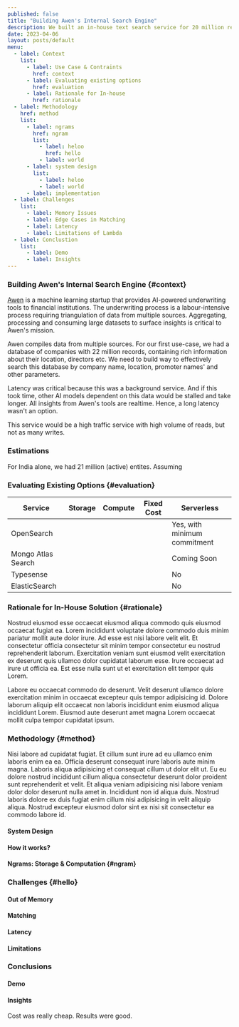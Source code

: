 ```yaml
---
published: false
title: "Building Awen's Internal Search Engine"
description: We built an in-house text search service for 20 million records costing less than $1 / month.
date: 2023-04-06
layout: posts/default
menu:
  - label: Context
    list:
      - label: Use Case & Contraints
        href: context
      - label: Evaluating existing options
        href: evaluation
      - label: Rationale for In-house
        href: rationale
  - label: Methodology
    href: method
    list:
      - label: ngrams
        href: ngram
        list:
          - label: heloo
            href: hello
          - label: world
      - label: system design
        list:
          - label: heloo
          - label: world
      - label: implementation
  - label: Challenges
    list:
      - label: Memory Issues
      - label: Edge Cases in Matching
      - label: Latency
      - label: Limitations of Lambda
  - label: Conclustion
    list:
      - label: Demo
      - label: Insights
---
```


### Building Awen's Internal Search Engine {#context}

[Awen](https://awen.finance) is a machine learning startup that provides AI-powered underwriting tools to financial institutions. The underwriting process is a labour-intensive process requiring triangulation of data from multiple sources. Aggregating, processing and consuming large datasets to surface insights is critical to Awen's mission.

Awen compiles data from multiple sources. For our first use-case, we had a database of companies with 22 million records, containing rich information about their location, directors etc. We need to build way to effectively search this database by company name, location, promoter names' and other parameters.

Latency was critical because this was a background service. And if this took time, other AI models dependent on this data would be stalled and take longer. All insights from Awen's tools are realtime. Hence, a long latency wasn't an option.

This service would be a high traffic service with high volume of reads, but not as many writes.

### Estimations

For India alone, we had 21 million (active) entites. Assuming

### Evaluating Existing Options {#evaluation}

| Service            | Storage | Compute | Fixed Cost | Serverless                   |
| ------------------ | ------- | ------- | ---------- | ---------------------------- |
| OpenSearch         |         |         |            | Yes, with minimum commitment |
| Mongo Atlas Search |         |         |            | Coming Soon                  |
| Typesense          |         |         |            | No                           |
| ElasticSearch      |         |         |            | No                           |

### Rationale for In-House Solution {#rationale}

Nostrud eiusmod esse occaecat eiusmod aliqua commodo quis eiusmod occaecat fugiat ea. Lorem incididunt voluptate dolore commodo duis minim pariatur mollit aute dolor irure. Ad esse est nisi labore velit elit. Et consectetur officia consectetur sit minim tempor consectetur eu nostrud reprehenderit laborum. Exercitation veniam sunt eiusmod velit exercitation ex deserunt quis ullamco dolor cupidatat laborum esse. Irure occaecat ad irure ut officia ea. Est esse nulla sunt ut et exercitation elit tempor quis Lorem.

Labore eu occaecat commodo do deserunt. Velit deserunt ullamco dolore exercitation minim in occaecat excepteur quis tempor adipisicing id. Dolore laborum aliquip elit occaecat non laboris incididunt enim eiusmod aliqua incididunt Lorem. Eiusmod aute deserunt amet magna Lorem occaecat mollit culpa tempor cupidatat ipsum.

### Methodology {#method}

Nisi labore ad cupidatat fugiat. Et cillum sunt irure ad eu ullamco enim laboris enim ea ea. Officia deserunt consequat irure laboris aute minim magna. Laboris aliqua adipisicing et consequat cillum ut dolor elit ut. Eu eu dolore nostrud incididunt cillum aliqua consectetur deserunt dolor proident sunt reprehenderit et velit. Et aliqua veniam adipisicing nisi labore veniam dolor dolor deserunt nulla amet in. Incididunt non id aliqua duis. Nostrud laboris dolore ex duis fugiat enim cillum nisi adipisicing in velit aliquip aliqua. Nostrud excepteur eiusmod dolor sint ex nisi sit consectetur ea commodo labore id.

#### System Design

#### How it works?

#### Ngrams: Storage & Computation {#ngram}

### Challenges {#hello}

#### Out of Memory

#### Matching

#### Latency

#### Limitations

### Conclusions

#### Demo

#### Insights

Cost was really cheap.
Results were good.
